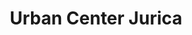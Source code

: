---
title: "Urban Center Jurica"
url: /santiago-de-queretaro/urban-center-jurica/
shop: centro comercial
---